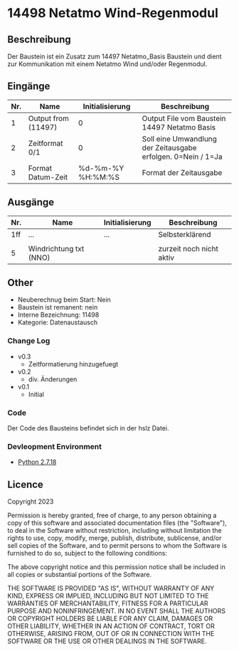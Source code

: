 # 14498 Netatmo Wind-Regenmodul

## Beschreibung 

Der Baustein ist ein Zusatz zum 14497 Netatmo_Basis Baustein und dient zur Kommunikation mit einem Netatmo Wind und/oder Regenmodul. 


## Eingänge

| Nr. | Name                | Initialisierung   | Beschreibung                                                 |
|-----|---------------------|-------------------|--------------------------------------------------------------|
| 1   | Output from (11497) | 0                 | Output File vom Baustein 14497 Netatmo Basis                 |
| 2   | Zeitformat 0/1      | 0                 | Soll eine Umwandlung der Zeitausgabe erfolgen. 0=Nein / 1=Ja |
| 3   | Format Datum-Zeit   | %d-%m-%Y %H:%M:%S | Format der Zeitausgabe                                       |


## Ausgänge

| Nr. | Name           | Initialisierung | Beschreibung             |
|-----|----------------|-----------------|--------------------------|
| 1ff | ...            | ...             | Selbsterklärend          |
|     |  |                 |                          |
| 5   | Windrichtung txt (NNO) |                 | zurzeit noch nicht aktiv |



## Other

- Neuberechnug beim Start: Nein
- Baustein ist remanent: nein
- Interne Bezeichnung: 11498
- Kategorie: Datenaustausch


### Change Log

- v0.3
  - Zeitformatierung hinzugefuegt
 - v0.2
      - div. Änderungen    
 - v0.1
      - Initial


### Code

Der Code des Bausteins befindet sich in der hslz Datei.


### Devleopment Environment

- [Python 2.7.18](https://www.python.org/download/releases/2.7/)


## Licence

Copyright 2023

Permission is hereby granted, free of charge, to any person obtaining a copy of this software and associated documentation files (the "Software"), to deal in the Software without restriction, including without limitation the rights to use, copy, modify, merge, publish, distribute, sublicense, and/or sell copies of the Software, and to permit persons to whom the Software is furnished to do so, subject to the following conditions:

The above copyright notice and this permission notice shall be included in all copies or substantial portions of the Software.

THE SOFTWARE IS PROVIDED "AS IS", WITHOUT WARRANTY OF ANY KIND, EXPRESS OR IMPLIED, INCLUDING BUT NOT LIMITED TO THE WARRANTIES OF MERCHANTABILITY, FITNESS FOR A PARTICULAR PURPOSE AND NONINFRINGEMENT. IN NO EVENT SHALL THE AUTHORS OR COPYRIGHT HOLDERS BE LIABLE FOR ANY CLAIM, DAMAGES OR OTHER LIABILITY, WHETHER IN AN ACTION OF CONTRACT, TORT OR OTHERWISE, ARISING FROM, OUT OF OR IN CONNECTION WITH THE SOFTWARE OR THE USE OR OTHER DEALINGS IN THE SOFTWARE.

